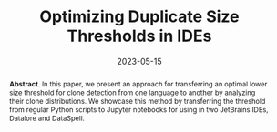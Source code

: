 ---
title: "Optimizing Duplicate Size Thresholds in IDEs"
authors: '<i>Konstantin Grotov, Sergey Titov, Alexandr Suhinin, Yaroslav Golubev, and Timofey Bryksin</i>'
status: "published"
collection: publications
permalink: /publications/2023-05-15-jupyter-clones
date: 2023-05-15
venue: "proceedings of <b>MSR'23</b>"
level: 'A'
pdf: 'https://arxiv.org/pdf/2303.13247.pdf'
paperurl: 'https://doi.org/10.1109/MSR59073.2023.00071'
counter_id: 'C21'
data: 'https://github.com/JetBrains-Research/jupyter-python-clones'
abstract: "<p><b>Abstract</b>. In this paper, we present an approach for transferring an optimal lower size threshold for clone detection from one language to another by analyzing their clone distributions. We showcase this method by transferring the threshold from regular Python scripts to Jupyter notebooks for using in two JetBrains IDEs, Datalore and DataSpell.</p>"
---
